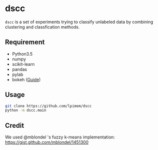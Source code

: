 # dscc
`dscc` is a set of experiments trying to classify unlabeled data by combining clustering and classfication methods. 

## Requirement
- Python3.5
- numpy
- scikit-learn
- pandas
- pylab
- bokeh ([Guide](http://bokeh.pydata.org/en/latest/docs/user_guide/quickstart.html#userguide-quickstart))

## Usage 

```bash
git clone https://github.com/lpimem/dscc
python -m dscc.main
```

## Credit
We used @mblondel 's fuzzy k-means implementation: https://gist.github.com/mblondel/1451300
